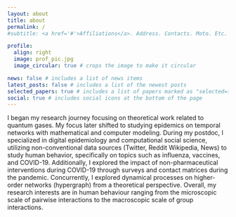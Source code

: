 ```yaml
---
layout: about
title: about
permalink: /
#subtitle: <a href='#'>Affiliations</a>. Address. Contacts. Moto. Etc.

profile:
  align: right
  image: prof_pic.jpg
  image_circular: true # crops the image to make it circular

news: false # includes a list of news items
latest_posts: false # includes a list of the newest posts
selected_papers: true # includes a list of papers marked as "selected={true}"
social: true # includes social icons at the bottom of the page
---
```


I began my research journey focusing on theoretical work related to quantum gases. My focus later shifted to studying epidemics on temporal networks with mathematical and computer modeling. During my postdoc, I specialized in digital epidemiology and computational social science, utilizing non-conventional data sources (Twitter, Reddit Wikipedia, News) to study human behavior, specifically on topics such as influenza, vaccines, and COVID-19. Additionally, I explored the impact of non-pharmaceutical interventions during COVID-19 through surveys and contact matrices during the pandemic. Concurrently, I explored dynamical processes on higher-order networks (hypergraph) from a theoretical perspective. Overall, my research interests are in human behaviour ranging from the microscopic scale of pairwise interactions to the macroscopic scale of group interactions.
